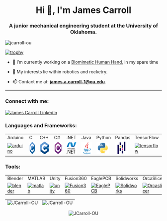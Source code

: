 <h1 align="center">Hi 👋, I'm James Carroll</h1>
<h3 align="center">A junior mechanical engineering student at the University of Oklahoma.</h3>

<p align="left"> <img src="https://komarev.com/ghpvc/?username=jcarroll-ou&label=Profile%20views&color=0e75b6&style=flat" alt="jcarroll-ou" /> </p>

[![trophy](https://github-profile-trophy.vercel.app/?username=jcarroll-ou&theme=discord&no-frame=true)](https://github.com/ryo-ma/github-profile-trophy)

- 🔭 I’m currently working on a [Biomimetic Human Hand.](https://github.com/JCarroll-OU/Biomimetric-Human-Hand) in my spare time

- 🌱 My interests lie within robotics and rocketry.

- 📫 Contact me at: **james.a.carroll-1@ou.edu**.

---

<h3 align="left">Connect with me:</h3>
<p align="left">
<a href="https://www.linkedin.com/in/james-carroll-ou26" target="blank"><img align="center" src="https://raw.githubusercontent.com/rahuldkjain/github-profile-readme-generator/master/src/images/icons/Social/linked-in-alt.svg" alt="James Carroll LinkedIn" height="30" width="40" /></a>
</p>

<h3 align="left">Languages and Frameworks:</h3>
<table border="0">
<tr>
  <td>Arduino</td>
  <td>C</td>
  <td>C++</td>
  <td>C#</td>
  <td>.NET</td>
  <td>Java</td>
  <td>Python</td>
  <td>Pandas</td>
  <td>TensorFlow</td>
</tr>
<tr>
  <td><a href="https://www.arduino.cc/" target="_blank" rel="noreferrer"><img src="https://cdn.worldvectorlogo.com/logos/arduino-1.svg" alt="arduino" width="40" height="40"/></a></td>
  <td><a href="https://www.cprogramming.com/" target="_blank" rel="noreferrer"><img src="https://raw.githubusercontent.com/devicons/devicon/master/icons/c/c-original.svg" alt="c" width="40" height="40"/></a></td>
  <td><a href="https://www.w3schools.com/cpp/" target="_blank" rel="noreferrer"><img src="https://raw.githubusercontent.com/devicons/devicon/master/icons/cplusplus/cplusplus-original.svg" alt="cplusplus" width="40" height="40"/></a></td>
  <td><a href="https://www.w3schools.com/cs/" target="_blank" rel="noreferrer"><img src="https://raw.githubusercontent.com/devicons/devicon/master/icons/csharp/csharp-original.svg" alt="csharp" width="40" height="40"/></a></td>
  <td><a href="https://dotnet.microsoft.com/" target="_blank" rel="noreferrer"><img src="https://raw.githubusercontent.com/devicons/devicon/master/icons/dot-net/dot-net-original-wordmark.svg" alt="dotnet" width="40" height="40"/></a></td>
  <td>  <a href="https://www.java.com" target="_blank" rel="noreferrer"><img src="https://raw.githubusercontent.com/devicons/devicon/master/icons/java/java-original.svg" alt="java" width="40" height="40"/></a></td>
  <td><a href="https://www.python.org" target="_blank" rel="noreferrer"><img src="https://raw.githubusercontent.com/devicons/devicon/master/icons/python/python-original.svg" alt="python" width="40" height="40"/></a></td>
  <td><a href="https://pandas.pydata.org/" target="_blank" rel="noreferrer"> <img  src="https://raw.githubusercontent.com/devicons/devicon/2ae2a900d2f041da66e950e4d48052658d850630/icons/pandas/pandas-original.svg" alt="pandas" width="40" height="40"/></a></td>
  <td><a href="https://www.tensorflow.org" target="_blank" rel="noreferrer"><img src="https://www.vectorlogo.zone/logos/tensorflow/tensorflow-icon.svg" alt="tensorflow" width="40" height="40"/></a></td>
</table>

<h3 align="left">Tools:</h3>
<table border="0">
<tr>
  <td>Blender</td>
  <td>MATLAB</td>
  <td>Unity</td>
  <td>Fusion360</td>
  <td>EaglePCB</td>
  <td>Solidworks</td>
  <td>OrcaSlicer</td>
</tr>
<tr>
  <td><a href="https://www.blender.org/" target="_blank" rel="noreferrer"><img src="https://download.blender.org/branding/community/blender_community_badge_white.svg" alt="blender" width="40" height="40"/></a></td>
  <td><a href="https://www.mathworks.com/" target="_blank" rel="noreferrer"><img src="https://upload.wikimedia.org/wikipedia/commons/2/21/Matlab_Logo.png" alt="matlab" width="40" height="40"/></a></td>
  <td><a href="https://unity.com/" target="_blank" rel="noreferrer"><img src="https://p7.hiclipart.com/preview/242/418/403/unity-video-game-logo-augmented-reality-game-engine-others.jpg" alt="unity" width="40" height="40"/></a></td>
   <td><a href="https://www.autodesk.com/products/fusion-360/education" target="_blank" rel="noreferrer"><img src="https://www.cadlinecommunity.co.uk/hc/article_attachments/5338608858781/autodesk-fusion-360-product-icon-128_2x.png" alt="Fusion360" width="40" height="40"/></a></td>
  <td><a href="https://www.autodesk.com/products/eagle/overview?term=1-YEAR&tab=subscription&plc=FSN" target="_blank" rel="noreferrer"><img src="https://fabacademy.org/2018/docs/FabAcademy-Tutorials/week6_electronic_design/eagle_english/logo.png" alt="EaglePCB" width="40" height="40"/></a></td>
  <td><a href="https://www.solidworks.com/" target="_blank" rel="noreferrer"><img src="https://banner2.cleanpng.com/20180425/kqw/kisspng-computer-icons-solidworks-e-5ae0fa43334702.1540505415246935712101.jpg" alt="Solidworks" width="40" height="40"/></a></td>
  <td><a href="https://github.com/SoftFever/OrcaSlicer" target="_blank" rel="noreferrer"><img src="https://raw.githubusercontent.com/linuxserver/docker-templates/master/linuxserver.io/img/orcaslicer-logo.png" alt="Orcaslicer" width="40" height="40"/></a></td>
</table>


<table border="0">
<tr>
  <td style="border-bottom-style: hidden;"><img src="https://github-readme-stats.vercel.app/api?username=jcarroll-ou&show_icons=true&locale=en&theme=ambient_gradient" alt="JCarroll-OU"/></td>
  <td style="border-bottom-style: hidden;"><img src="https://github-readme-streak-stats.herokuapp.com/?user=jcarroll-ou&theme=ambient_gradient" alt="JCarroll-OU"/></td>
</tr>
</table>

<p align="center"><img src="https://github-readme-stats.vercel.app/api/top-langs?username=jcarroll-ou&show_icons=true&locale=en&layout=compact&theme=ambient_gradient" alt="JCarroll-OU"/></p>
